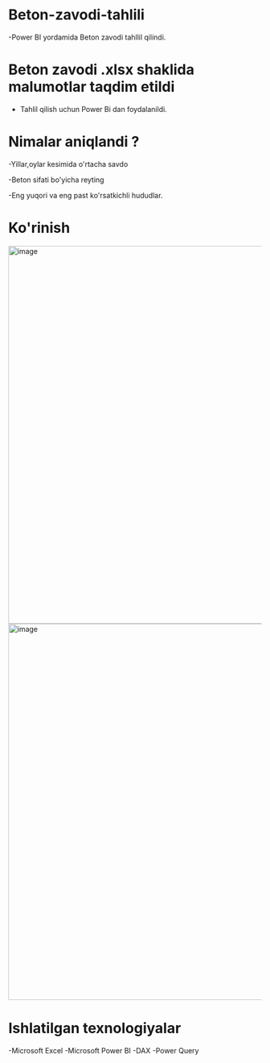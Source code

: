# Beton-zavodi-tahlili
-Power BI yordamida Beton zavodi tahllil qilindi.

# Beton zavodi .xlsx shaklida malumotlar taqdim etildi
- Tahlil qilish uchun Power Bi dan foydalanildi.

# Nimalar aniqlandi ?
-Yillar,oylar kesimida o'rtacha savdo

-Beton sifati bo'yicha reyting

-Eng yuqori va eng past ko'rsatkichli hududlar.

# Ko'rinish
<img width="1346" height="750" alt="image" src="https://github.com/user-attachments/assets/b6ae534b-6d8e-415c-942a-6441f872ccdd" />
<img width="1326" height="747" alt="image" src="https://github.com/user-attachments/assets/90f3e730-4c16-4130-bbe9-25c89e233cec" />

# Ishlatilgan texnologiyalar
-Microsoft Excel
-Microsoft Power BI
-DAX
-Power Query



